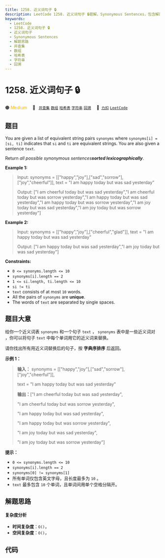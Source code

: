 ```yaml
---
title: 1258. 近义词句子 🔒
description: LeetCode 1258. 近义词句子 🔒题解，Synonymous Sentences，包含解题思路、复杂度分析以及完整的 JavaScript 代码实现。
keywords:
  - LeetCode
  - 1258. 近义词句子 🔒
  - 近义词句子
  - Synonymous Sentences
  - 解题思路
  - 并查集
  - 数组
  - 哈希表
  - 字符串
  - 回溯
---
```


# 1258. 近义词句子 🔒

🟠 <font color=#ffb800>Medium</font>&emsp; 🔖&ensp; [`并查集`](/tag/union-find.md) [`数组`](/tag/array.md) [`哈希表`](/tag/hash-table.md) [`字符串`](/tag/string.md) [`回溯`](/tag/backtracking.md)&emsp; 🔗&ensp;[`力扣`](https://leetcode.cn/problems/synonymous-sentences) [`LeetCode`](https://leetcode.com/problems/synonymous-sentences)

## 题目

You are given a list of equivalent string pairs `synonyms` where `synonyms[i]
= [si, ti]` indicates that `si` and `ti` are equivalent strings. You are also
given a sentence `text`.

Return _all possible synonymous sentences**sorted lexicographically**_.



**Example 1:**

> Input: synonyms = [["happy","joy"],["sad","sorrow"],["joy","cheerful"]], text = "I am happy today but was sad yesterday"
> 
> Output: ["I am cheerful today but was sad yesterday","I am cheerful today but was sorrow yesterday","I am happy today but was sad yesterday","I am happy today but was sorrow yesterday","I am joy today but was sad yesterday","I am joy today but was sorrow yesterday"]

**Example 2:**

> Input: synonyms = [["happy","joy"],["cheerful","glad"]], text = "I am happy today but was sad yesterday"
> 
> Output: ["I am happy today but was sad yesterday","I am joy today but was sad yesterday"]

**Constraints:**

  * `0 <= synonyms.length <= 10`
  * `synonyms[i].length == 2`
  * `1 <= si.length, ti.length <= 10`
  * `si != ti`
  * `text` consists of at most `10` words.
  * All the pairs of `synonyms` are **unique**.
  * The words of `text` are separated by single spaces.


## 题目大意

给你一个近义词表 `synonyms` 和一个句子 `text` ， `synonyms` 表中是一些近义词对 ，你可以将句子 `text`
中每个单词用它的近义词来替换。

请你找出所有用近义词替换后的句子，按 **字典序排序**  后返回。



**示例 1：**

> 
> 
> 
> 
> 
> **输入：** synonyms = [["happy","joy"],["sad","sorrow"],["joy","cheerful"]],
> 
> text = "I am happy today but was sad yesterday"
> 
> **输出：**["I am cheerful today but was sad yesterday",
> 
> "I am cheerful today but was sorrow yesterday",
> 
> "I am happy today but was sad yesterday",
> 
> "I am happy today but was sorrow yesterday",
> 
> "I am joy today but was sad yesterday",
> 
> "I am joy today but was sorrow yesterday"]
> 
> 



**提示：**

  * `0 <= synonyms.length <= 10`
  * `synonyms[i].length == 2`
  * `synonyms[0] != synonyms[1]`
  * 所有单词仅包含英文字母，且长度最多为 `10` 。
  * `text` 最多包含 `10` 个单词，且单词间用单个空格分隔开。


## 解题思路

#### 复杂度分析

- **时间复杂度**：`O()`，
- **空间复杂度**：`O()`，

## 代码

```javascript

```